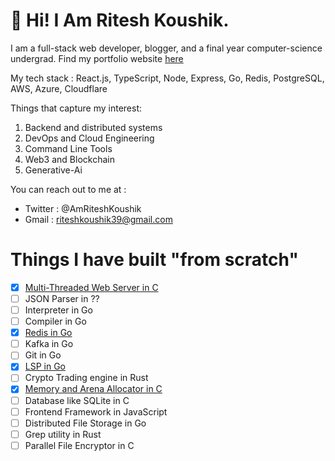 # 💫 Hi! I Am Ritesh Koushik.

I am a full-stack web developer, blogger, and a final year computer-science undergrad. Find my portfolio website [here](https://ritesh-koushik.vercel.app)

My tech stack : React.js, TypeScript, Node, Express, Go, Redis, PostgreSQL, AWS, Azure, Cloudflare

Things that capture my interest:
1. Backend and distributed systems
2. DevOps and Cloud Engineering
3. Command Line Tools
4. Web3 and Blockchain
5. Generative-Ai

You can reach out to me at :
- Twitter : @AmRiteshKoushik
- Gmail : riteshkoushik39@gmail.com

# Things I have built "from scratch"
- [X] [Multi-Threaded Web Server in C](https://github.com/IAmRiteshKoushik/proxy-server)
- [ ] JSON Parser in ??
- [ ] Interpreter in Go
- [ ] Compiler in Go
- [X] [Redis in Go](https://github.com/IAmRiteshKoushik/bluedis)
- [ ] Kafka in Go
- [ ] Git in Go
- [X] [LSP in Go](https://github.com/IAmRiteshKoushik/lsp-zero)
- [ ] Crypto Trading engine in Rust
- [X] [Memory and Arena Allocator in C](https://github.com/IAmRiteshKoushik/malloc-my-heart)
- [ ] Database like SQLite in C
- [ ] Frontend Framework in JavaScript
- [ ] Distributed File Storage in Go
- [ ] Grep utility in Rust
- [ ] Parallel File Encryptor in C
